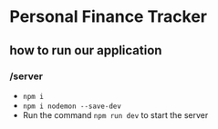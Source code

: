 # Personal Finance Tracker


## how to run our application
### /server
- `npm i`
- `npm i nodemon --save-dev`
- Run the command `npm run dev` to start the server